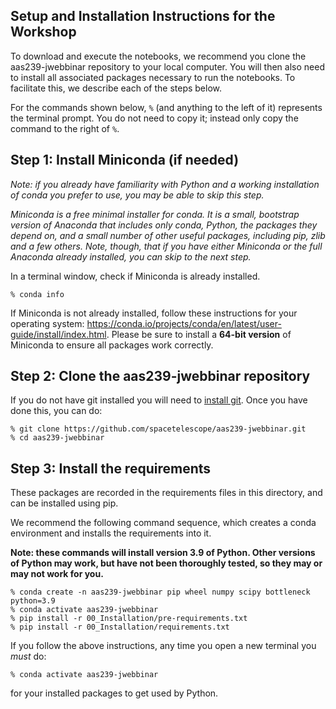 ## Setup and Installation Instructions for the Workshop

To download and execute the notebooks, we recommend you clone the 
aas239-jwebbinar repository to your local computer. 
You will then also need to install all associated packages necessary to run the notebooks.
To facilitate this, we describe each of the steps below.

For the commands shown below, `%` (and anything to the left of it) represents the terminal prompt.
You do not need to copy it; instead only copy the command to the right of `%`.

## Step 1: Install Miniconda (if needed)

*Note: if you already have familiarity with Python and a working installation of conda you prefer to use, you may be able to skip this step.*

*Miniconda is a free minimal installer for conda. It is a small, bootstrap
version of Anaconda that includes only conda, Python, the packages they depend
on, and a small number of other useful packages, including pip, zlib and a few
others. Note, though, that if you have either Miniconda or the full Anaconda
already installed, you can skip to the next step.*

In a terminal window, check if Miniconda is already installed.

```
% conda info
```

If Miniconda is not already installed, follow these instructions for your
operating system: https://conda.io/projects/conda/en/latest/user-guide/install/index.html.
Please be sure to install a **64-bit version** of Miniconda to ensure all packages work correctly.


## Step 2: Clone the aas239-jwebbinar repository

If you do not have git installed you will need to [install git]().  Once you have done this, you can do:

```   
% git clone https://github.com/spacetelescope/aas239-jwebbinar.git
% cd aas239-jwebbinar
```

## Step 3: Install the requirements

These packages are recorded in the requirements files in this directory, and can be installed using pip.

We recommend the following command sequence, which creates a conda environment and installs the requirements into it.  

**Note: these commands will install version 3.9 of Python. Other versions of Python may work, but have not been thoroughly tested, so they may or may not work for you.**

```
% conda create -n aas239-jwebbinar pip wheel numpy scipy bottleneck python=3.9
% conda activate aas239-jwebbinar
% pip install -r 00_Installation/pre-requirements.txt
% pip install -r 00_Installation/requirements.txt
```

If you follow the above instructions, any time you open a new terminal you *must* do:
```
% conda activate aas239-jwebbinar
```
for your installed packages to get used by Python.